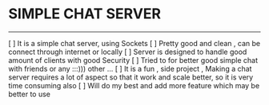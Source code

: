 # SIMPLE CHAT SERVER
---
[ ] It is a simple chat server, using Sockets 
[ ] Pretty good and clean , can be connect through internet  or locally 
[ ] Server is designed to handle good amount of clients with good Security
[ ] Tried to for better good simple chat with friends or any :::))) other ...
[ ] It is a fun , side project ,  Making a chat server requires a lot of  aspect so that it work and scale better, so it is very time consuming also 
[ ] Will do my best and add more feature which may be better to use 






